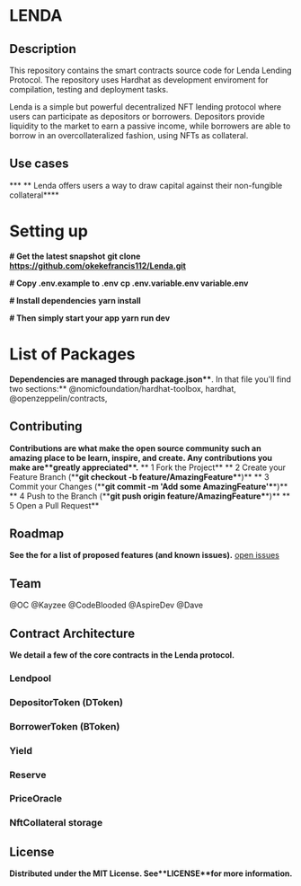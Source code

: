 # LENDA

## Description

This repository contains the smart contracts source code for Lenda Lending Protocol. The repository uses Hardhat as development enviroment for compilation, testing and deployment tasks.

Lenda is a simple but powerful decentralized NFT lending protocol where users can participate as depositors or borrowers. Depositors provide liquidity to the market to earn a passive income, while borrowers are able to borrow in an overcollateralized fashion, using NFTs as collateral.

## Use cases

**\* ** Lenda offers users a way to draw capital against their non-fungible collateral\*\*\*\*

# Setting up

**# Get the latest snapshot**
**git clone https://github.com/okekefrancis112/Lenda.git**

**# Copy .env.example to .env**
**cp .env.variable.env variable.env**

**# Install dependencies**
**yarn install**

**# Then simply start your app**
**yarn run dev**

# List of Packages

**Dependencies are managed through package.json\*\***. In that file you'll find two sections:\*\*
@nomicfoundation/hardhat-toolbox,
hardhat,
@openzeppelin/contracts,

## Contributing

**Contributions are what make the open source community such an amazing place to be learn, inspire, and create. Any contributions you make are\*\***greatly appreciated\***\*.**
** 1 Fork the Project**
** 2 Create your Feature Branch (\*\***git checkout -b feature/AmazingFeature\***\*)**
** 3 Commit your Changes (\*\***git commit -m 'Add some AmazingFeature'\***\*)**
** 4 Push to the Branch (\*\***git push origin feature/AmazingFeature\***\*)**
** 5 Open a Pull Request**

## Roadmap

**See the for a list of proposed features (and known issues).** [open issues](https://github.com/github_username/repo_name/issues)

## Team
@OC
@Kayzee
@CodeBlooded
@AspireDev
@Dave


## Contract Architecture

**We detail a few of the core contracts in the Lenda protocol.**

### Lendpool

### DepositorToken (DToken)

### BorrowerToken (BToken)

### Yield

### Reserve

### PriceOracle

### NftCollateral storage

## License

**Distributed under the MIT License. See\*\***LICENSE\***\*for more information.**
